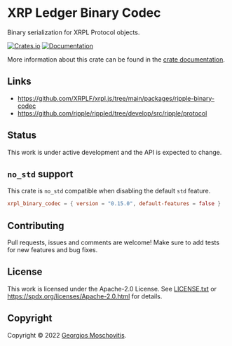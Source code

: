 # XRP Ledger Binary Codec

Binary serialization for XRPL Protocol objects.

[![Crates.io](https://img.shields.io/crates/v/xrpl_binary_codec)](https://crates.io/crates/xrpl_binary_codec)
[![Documentation](https://docs.rs/xrpl_binary_codec/badge.svg)](https://docs.rs/xrpl_binary_codec)

More information about this crate can be found in the [crate documentation][docs].

## Links

- https://github.com/XRPLF/xrpl.js/tree/main/packages/ripple-binary-codec
- https://github.com/ripple/rippled/tree/develop/src/ripple/protocol

## Status

This work is under active development and the API is expected to change.

## `no_std` support

This crate is `no_std` compatible when disabling the default `std` feature.

```toml
xrpl_binary_codec = { version = "0.15.0", default-features = false }
```

## Contributing

Pull requests, issues and comments are welcome! Make sure to add tests for new features and bug fixes.

## License

This work is licensed under the Apache-2.0 License. See [LICENSE.txt](LICENSE.txt) or <https://spdx.org/licenses/Apache-2.0.html> for details.

## Copyright

Copyright © 2022 [Georgios Moschovitis](https://gmosx.ninja).

[docs]: https://docs.rs/xrpl_binary_codec